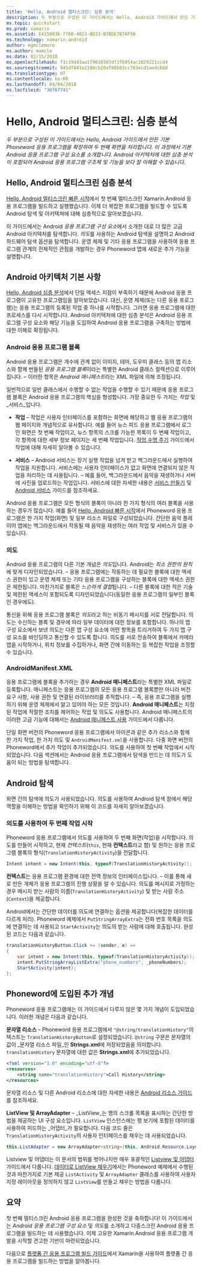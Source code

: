 ```yaml
---
title: 'Hello, Android 멀티스크린: 심층 분석'
description: 두 부분으로 구성된 이 가이드에서는 Hello, Android 가이드에서 만든 기본 Phoneword 응용 프로그램을 확장하여 두 번째 화면을 처리합니다. 이 과정에서 기본 Android 응용 프로그램 구성 요소를 소개합니다. Android 아키텍처에 대한 심층 분석이 포함되어 Android 응용 프로그램 구조체 및 기능을 보다 잘 이해할 수 있습니다.
ms.topic: quickstart
ms.prod: xamarin
ms.assetid: E4150036-7760-4023-BD33-B7BDE7B7AF5B
ms.technology: xamarin-android
author: mgmclemore
ms.author: mamcle
ms.date: 02/15/2018
ms.openlocfilehash: f1c19d43aa1f9010307df3fb954ac1029221ccd4
ms.sourcegitcommit: 945df041e2180cb20af08b83cc703ecd1aedc6b0
ms.translationtype: HT
ms.contentlocale: ko-KR
ms.lasthandoff: 04/04/2018
ms.locfileid: "30767741"
---
```

# <a name="hello-android-multiscreen-deep-dive"></a>Hello, Android 멀티스크린: 심층 분석

_두 부분으로 구성된 이 가이드에서는 Hello, Android 가이드에서 만든 기본 Phoneword 응용 프로그램을 확장하여 두 번째 화면을 처리합니다. 이 과정에서 기본 Android 응용 프로그램 구성 요소를 소개합니다. Android 아키텍처에 대한 심층 분석이 포함되어 Android 응용 프로그램 구조체 및 기능을 보다 잘 이해할 수 있습니다._

## <a name="hello-android-multiscreen-deep-dive"></a>Hello, Android 멀티스크린 심층 분석

[Hello, Android 멀티스크린 빠른 시작](~/android/get-started/hello-android-multiscreen/hello-android-multiscreen-quickstart.md)에서 첫 번째 멀티스크린 Xamarin.Android 응용 프로그램을 빌드하고 실행했습니다.
이제 더 복잡한 프로그램을 빌드할 수 있도록 Android 탐색 및 아키텍쳐에 대해 심층적으로 알아보겠습니다.

이 가이드에서는 Android *응용 프로그램 구성 요소*에서 소개한 대로 더 많은 고급 Android 아키텍처를 탐색합니다. *의도*를 사용하는 Android 탐색을 설명하고 Android 하드웨어 탐색 옵션을 탐색합니다. 운영 체제 및 기타 응용 프로그램을 사용하여 응용 프로그램 관계의 전체적인 관점을 개발하는 경우 Phoneword 앱에 새로운 추가 기능을 설명합니다.


## <a name="android-architecture-basics"></a>Android 아키텍처 기본 사항

[Hello, Android 심층 분석](~/android/get-started/hello-android/hello-android-deepdive.md)에서 단일 액세스 지점이 부족하기 때문에 Android 응용 프로그램이 고유한 프로그램임을 알아보았습니다. 대신, 운영 체제(또는 다른 응용 프로그램)는 응용 프로그램의 등록된 작업 중 하나를 시작합니다. 그러면 응용 프로그램에 대한 프로세스를 다시 시작합니다. Android 아키텍처에 대한 심층 분석은 Android 응용 프로그램 구성 요소와 해당 기능을 도입하여 Android 응용 프로그램을 구축하는 방법에 대한 이해로 확장됩니다.


### <a name="android-application-blocks"></a>Android 응용 프로그램 블록

Android 응용 프로그램은 개수에 관계 없이 이미지, 테마, 도우미 클래스 등의 앱 리소스와 함께 번들된 *응용 프로그램 블록*이라는 특별한 Android 클래스 컬렉션으로 이루어집니다. &ndash; 이러한 항목은 *Android 매니페스트*라는 XML 파일에 의해 조정됩니다.

일반적으로 일반 클래스에서 수행할 수 없는 작업을 수행할 수 있기 때문에 응용 프로그램 블록은 Android 응용 프로그램의 핵심을 형성합니다. 가장 중요한 두 가지는 _작업_ 및 _서비스_입니다.

-   **작업** &ndash; 작업은 사용자 인터페이스를 포함하는 화면에 해당하고 웹 응용 프로그램의 웹 페이지와 개념적으로 유사합니다. 예를 들어 뉴스 피드 응용 프로그램에서 로그인 화면은 첫 번째 작업이고, 뉴스 항목의 스크롤 가능한 목록이 두 번째 작업이고, 각 항목에 대한 세부 정보 페이지는 세 번째 작업입니다. [작업 수명 주기](~/android/app-fundamentals/activity-lifecycle/index.md) 가이드에서 작업에 대해 자세히 알아볼 수 있습니다.

-   **서비스** &ndash; Android 서비스는 장기 실행 작업을 넘겨 받고 백그라운드에서 실행하여 작업을 지원합니다. 서비스에는 사용자 인터페이스가 없고 화면에 연결되지 않은 작업을 처리하는 데 사용됩니다. &ndash; 예를 들어, 백그라운드에서 음악을 재생하거나 서버에 사진을 업로드하는 작업입니다. 서비스에 대한 자세한 내용은 [서비스 만들기](~/android/app-fundamentals/services/index.md) 및 [Android 서비스](~/android/app-fundamentals/services/index.md) 가이드를 참조하세요.


Android 응용 프로그램은 모든 형식의 블록이 아니라 한 가지 형식의 여러 블록을 사용하는 경우가 많습니다. 예를 들어 [Hello, Android 빠른 시작](~/android/get-started/hello-android/hello-android-quickstart.md)에서 Phoneword 응용 프로그램은 한 가지 작업(화면) 및 일부 리소스 파일로 구성되었습니다. 간단한 음악 플레이어 앱에는 백그라운드에서 작동될 때 음악을 재생하는 여러 작업 및 서비스가 있을 수 있습니다.

### <a name="intents"></a>의도

Android 응용 프로그램의 다른 기본 개념은 *의도*입니다.
Android는 *최소 권한의 원칙*에 맞게 디자인되었습니다. &ndash; 응용 프로그램에는 작동하는 데 필요한 블록에 대한 액세스 권한이 있고 운영 체제 또는 기타 응용 프로그램을 구성하는 블록에 대한 액세스 권한은 제한됩니다. 마찬가지로 블록은 *느슨하게 결합*됩니다. &ndash; 다른 블록에 대한 적은 기술 및 제한된 액세스이 포함되도록 디자인되었습니다(동일한 응용 프로그램의 일부인 블록인 경우에도).

통신을 위해 응용 프로그램 블록은 *의도*라고 하는 비동기 메시지를 서로 전달합니다. 의도는 수신하는 블록 및 경우에 따라 일부 데이터에 대한 정보를 포함합니다. 하나의 앱 구성 요소에서 보낸 의도는 다른 앱 구성 요소에 어떤 항목을 트리거하여 두 가지 앱 구성 요소를 바인딩하고 통신할 수 있도록 합니다. 의도를 서로 전송하여 블록에서 카메라 앱을 시작하거나, 위치 정보를 수집하거나, 화면 간에 이동하는 등 복잡한 작업을 조정할 수 있습니다.


### <a name="androidmanifestxml"></a>AndroidManifest.XML

응용 프로그램에 블록을 추가하는 경우 **Android 매니페스트**라는 특별한 XML 파일로 등록합니다. 매니페스트는 응용 프로그램의 모든 응용 프로그램 블록뿐만 아니라 버전 요구 사항, 사용 권한 및 연결된 라이브러리를 추적합니다. &ndash; 즉, 응용 프로그램을 실행하기 위해 운영 체제에서 알고 있어야 하는 모든 것입니다. **Android 매니페스트**는 지정된 작업에 적절한 조치를 제어하는 작업 및 의도도 사용합니다. Android 매니페스트의 이러한 고급 기능에 대해서는 [Android 매니페스트 사용](~/android/platform/android-manifest.md) 가이드에서 다룹니다.

단일 화면 버전의 Phoneword 응용 프로그램에서 아이콘과 같은 추가 리소스와 함께 한 가지 작업, 한 가지 의도 및 `AndroidManifest.xml`을 사용합니다. 다중 화면 버전의 Phoneword에서 추가 작업이 추가되었습니다. 의도를 사용하여 첫 번째 작업에서 시작되었습니다. 다음 섹션에서는 Android 응용 프로그램에서 탐색을 만드는 데 의도가 도움이 되는 방법을 탐색합니다.

## <a name="android-navigation"></a>Android 탐색

화면 간의 탐색에 의도가 사용되었습니다. 의도를 사용하여 Android 탐색 창에서 해당 역할을 이해하는 방법을 확인하기 위해 이 코드를 자세히 알아보겠습니다.


### <a name="launching-a-second-activity-with-an-intent"></a>의도를 사용하여 두 번째 작업 시작

Phoneword 응용 프로그램에서 의도를 사용하여 두 번째 화면(작업)을 시작합니다. 의도를 만들어 시작하고, 현재 *컨텍스트*(`this`, 현재 **컨텍스트**라고 함) 및 원하는 응용 프로그램 블록의 형식(`TranslationHistoryActivity`)을 전달합니다.

```csharp
Intent intent = new Intent(this, typeof(TranslationHistoryActivity));
```

**컨텍스트**는 응용 프로그램 환경에 대한 전역 정보의 인터페이스입니다. &ndash; 이를 통해 새로 만든 개체가 응용 프로그램의 진행 상황을 알 수 있습니다. 의도를 메시지로 가정하는 경우 메시지 받는 사람의 이름(`TranslationHistoryActivity`) 및 받는 사람 주소(`Context`)을 제공합니다.

Android에서는 간단한 데이터를 의도에 연결하는 옵션을 제공합니다(복잡한 데이터를 다르게 처리). Phoneword 예제에서 `PutStringArrayExtra`는 전화 번호 목록을 의도에 연결하는 데 사용되고 `StartActivity`는 의도의 받는 사람에 대해 호출됩니다. 완성된 코드는 다음과 같습니다.

```csharp
translationHistoryButton.Click += (sender, e) =>
{
    var intent = new Intent(this, typeof(TranslationHistoryActivity));
    intent.PutStringArrayListExtra("phone_numbers", _phoneNumbers);
    StartActivity(intent);
};
```


## <a name="additional-concepts-introduced-in-phoneword"></a>Phoneword에 도입된 추가 개념

Phoneword 응용 프로그램에는 이 가이드에서 다루지 않은 몇 가지 개념이 도입되었습니다. 이러한 개념은 다음과 같습니다.

**문자열 리소스** &ndash; Phoneword 응용 프로그램에서 `"@string/translationHistory"`의 텍스트는 `TranslationHistoryButton`로 설정되었습니다. `@string` 구문은 문자열의 값이 _문자열 리소스 파일_인 **Strings.xml**에 저장되었음을 의미합니다. `translationHistory` 문자열에 대한 값은 **Strings.xml**에 추가되었습니다.

```xml
<?xml version="1.0" encoding="utf-8"?>
<resources>
    <string name="translationHistory">Call History</string>
</resources>
```

문자열 리소스 및 다른 Android 리소스에 대한 자세한 내용은 [Android 리소스 가이드](~/android/app-fundamentals/resources-in-android/index.md)를 참조하세요.

**ListView 및 ArrayAdapter** &ndash; _ListView_는 행의 스크롤 목록을 표시하는 간단한 방법을 제공하는 UI 구성 요소입니다. `ListView` 인스턴스에는 행 보기에 포함된 데이터를 사용하여 피드하는 _어댑터_가 필요합니다. 다음 코드 줄은 `TranslationHistoryActivity`의 사용자 인터페이스를 채우는 데 사용되었습니다.

```csharp
this.ListAdapter = new ArrayAdapter<string>(this, Android.Resource.Layout.SimpleListItem1, phoneNumbers);
```

Listview 및 어댑터는 이 문서의 범위를 벗어나지만 매우 포괄적인 [Listview 및 어댑터](~/android/user-interface/layouts/list-view/index.md) 가이드에서 다룹니다.
[데이터로 ListView 채우기](~/android/user-interface/layouts/list-view/populating.md)에서는 Phoneword 예제에서 수행된 것과 마찬가지로 기본 제공 `ListActivity` 및 `ArrayAdapter` 클래스를 사용하여 사용자 지정 레이아웃을 정의하지 않고 `ListView`를 만들고 채우는 방법을 다룹니다.


## <a name="summary"></a>요약

첫 번째 멀티스크린 Android 응용 프로그램을 완성한 것을 축하합니다! 이 가이드에서는 *Android 응용 프로그램 구성 요소* 및 *의도*를 소개하고 다중스크린 Android 응용 프로그램을 빌드하는 데 사용했습니다. 이제 고유한 Xamarin.Android 응용 프로그램 개발을 시작할 견고한 기반이 마련되었습니다.

다음으로 [플랫폼 간 응용 프로그램 빌드 가이드](~/cross-platform/app-fundamentals/building-cross-platform-applications/index.md)에서 Xamarin을 사용하여 플랫폼 간 응용 프로그램을 빌드하는 방법을 알아봅니다.
